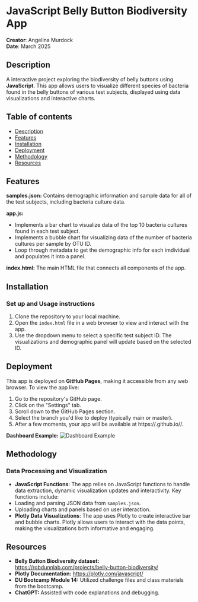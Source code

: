 # JavaScript Belly Button Biodiversity App
**Creator**: Angelina Murdock  
**Date**: March 2025

## Description
A interactive project exploring the biodiversity of belly buttons using **JavaScript**. This app allows users to visualize different species of bacteria found in the belly buttons of various test subjects, displayed using data visualizations and interactive charts.

## Table of contents
- [Description](#description)
- [Features](#features)
- [Installation](#installation)
- [Deployment](#deployment)
- [Methodology](#methodology)
- [Resources](#resources)

## Features
**samples.json:** Contains demographic information and sample data for all of the test subjects, including bacteria culture data.

**app.js:**
- Implements a bar chart to visualize data of the top 10 bacteria cultures found in each test subject.
- Implements a bubble chart for visualizing data of the number of bacteria cultures per sample by OTU ID.
- Loop through metadata to get the demographic info for each imdividual and populates it into a panel.

**index.html:** The main HTML file that connects all components of the app.

## Installation
### Set up and  Usage instructions
1. Clone the repository to your local machine.
2. Open the `index.html` file in a web browser to view and interact with the app.
3. Use the dropdown menu to select a specific test subject ID. The visualizations and demographic panel will update based on the selected ID. 

## Deployment
This app is deployed on **GitHub Pages**, making it accessible from any web browser. To view the app live:
1. Go to the repository's GitHub page.
2. Click on the "Settings" tab.
3. Scroll down to the GitHub Pages section.
4. Select the branch you'd like to deploy (typically main or master).
5. After a few moments, your app will be available at https://<username>.github.io/<repository-name>/.

**Dashboard Example:**
![Dashboard Example](https://github.com/Angelinamurdock/belly-button-challenge/issues/1#issue-2961608621)

## Methodology
### Data Processing and Visualization
- **JavaScript Functions**: The app relies on JavaScript functions to handle data extraction, dynamic visualization updates and interactivity. Key functions include:
- Loading and parsing JSON data from `samples.json`.
- Uploading charts and panels based on user interaction.
- **Plotly Data Visualizations**: The app uses Plotly to create interactive bar and bubble charts. Plotly allows users to interact with the data points, making the visualizations both informative and engaging.

## Resources
* **Belly Button Biodiversity dataset:** https://robdunnlab.com/projects/belly-button-biodiversity/ 
* **Plotly Documentation:** https://plotly.com/javascript/ 
* **DU Bootcamp Module 14:** Utilized challenge files and class materials from the bootcamp.
* **ChatGPT:** Assisted with code explanations and debugging.
